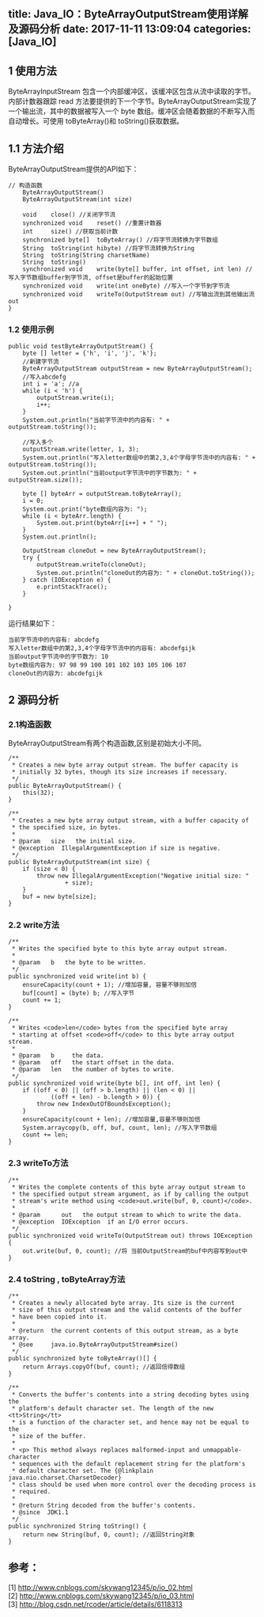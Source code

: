 title: Java_IO：ByteArrayOutputStream使用详解及源码分析
date: 2017-11-11 13:09:04
categories: [Java_IO]
------------------

##  1 使用方法

ByteArrayInputStream 包含一个内部缓冲区，该缓冲区包含从流中读取的字节。内部计数器跟踪 read
方法要提供的下一个字节。ByteArrayOutputStream实现了一个输出流，其中的数据被写入一个 byte
数组。缓冲区会随着数据的不断写入而自动增长。可使用 toByteArray()和 toString()获取数据。

##  1.1 方法介绍

ByteArrayOutputStream提供的API如下：

    
    
    // 构造函数
        ByteArrayOutputStream()
        ByteArrayOutputStream(int size)
    
        void    close() //关闭字节流
        synchronized void    reset() //重置计数器
        int     size() //获取当前计数
        synchronized byte[]  toByteArray() //将字节流转换为字节数组
        String  toString(int hibyte) //将字节流转换为String
        String  toString(String charsetName)
        String  toString()
        synchronized void    write(byte[] buffer, int offset, int len) //写入字节数组buffer到字节流, offset是buffer的起始位置
        synchronized void    write(int oneByte) //写入一个字节到字节流
        synchronized void    writeTo(OutputStream out) //写输出流到其他输出流out
    }

###  1.2 使用示例

    
    
    public void testByteArrayOutputStream() {
        byte [] letter = {'h', 'i', 'j', 'k'};
        //新建字节流
        ByteArrayOutputStream outputStream = new ByteArrayOutputStream();
        //写入abcdefg
        int i = 'a'; //a
        while (i < 'h') {
            outputStream.write(i);
            i++;
        }
        System.out.println("当前字节流中的内容有: " + outputStream.toString());
    
        //写入多个
        outputStream.write(letter, 1, 3);
        System.out.println("写入letter数组中的第2,3,4个字母字节流中的内容有: " + outputStream.toString());
        System.out.println("当前output字节流中的字节数为: " + outputStream.size());
    
        byte [] byteArr = outputStream.toByteArray();
        i = 0;
        System.out.print("byte数组内容为: ");
        while (i < byteArr.length) {
            System.out.print(byteArr[i++] + " ");
        }
        System.out.println();
    
        OutputStream cloneOut = new ByteArrayOutputStream();
        try {
            outputStream.writeTo(cloneOut);
            System.out.println("cloneOut的内容为: " + cloneOut.toString());
        } catch (IOException e) {
            e.printStackTrace();
        }
    
    }

运行结果如下：

    
    
    当前字节流中的内容有: abcdefg
    写入letter数组中的第2,3,4个字母字节流中的内容有: abcdefgijk
    当前output字节流中的字节数为: 10
    byte数组内容为: 97 98 99 100 101 102 103 105 106 107
    cloneOut的内容为: abcdefgijk

##  2 源码分析

###  2.1构造函数

ByteArrayOutputStream有两个构造函数,区别是初始大小不同。

    
    
    /**
     * Creates a new byte array output stream. The buffer capacity is
     * initially 32 bytes, though its size increases if necessary.
     */
    public ByteArrayOutputStream() {
        this(32);
    }
    
    /**
     * Creates a new byte array output stream, with a buffer capacity of
     * the specified size, in bytes.
     *
     * @param   size   the initial size.
     * @exception  IllegalArgumentException if size is negative.
     */
    public ByteArrayOutputStream(int size) {
        if (size < 0) {
            throw new IllegalArgumentException("Negative initial size: "
                    + size);
        }
        buf = new byte[size];
    }

###  2.2 write方法

    
    
    /**
     * Writes the specified byte to this byte array output stream.
     *
     * @param   b   the byte to be written.
     */
    public synchronized void write(int b) {
        ensureCapacity(count + 1); //增加容量, 容量不够则加倍
        buf[count] = (byte) b; //写入字节
        count += 1;
    }
    
    /**
     * Writes <code>len</code> bytes from the specified byte array
     * starting at offset <code>off</code> to this byte array output stream.
     *
     * @param   b     the data.
     * @param   off   the start offset in the data.
     * @param   len   the number of bytes to write.
     */
    public synchronized void write(byte b[], int off, int len) {
        if ((off < 0) || (off > b.length) || (len < 0) ||
                ((off + len) - b.length > 0)) {
            throw new IndexOutOfBoundsException();
        }
        ensureCapacity(count + len); //增加容量,容量不够则加倍
        System.arraycopy(b, off, buf, count, len); //写入字节数组
        count += len;
    }

###  2.3 writeTo方法

    
    
    /**
     * Writes the complete contents of this byte array output stream to
     * the specified output stream argument, as if by calling the output
     * stream's write method using <code>out.write(buf, 0, count)</code>.
     *
     * @param      out   the output stream to which to write the data.
     * @exception  IOException  if an I/O error occurs.
     */
    public synchronized void writeTo(OutputStream out) throws IOException {
        out.write(buf, 0, count); //将 当前OutputStream的buf中内容写到out中
    }

###  2.4 toString , toByteArray方法

    
    
    /**
     * Creates a newly allocated byte array. Its size is the current
     * size of this output stream and the valid contents of the buffer
     * have been copied into it.
     *
     * @return  the current contents of this output stream, as a byte array.
     * @see     java.io.ByteArrayOutputStream#size()
     */
    public synchronized byte toByteArray()[] {
        return Arrays.copyOf(buf, count); //返回信得数组
    }
    
    /**
     * Converts the buffer's contents into a string decoding bytes using the
     * platform's default character set. The length of the new <tt>String</tt>
     * is a function of the character set, and hence may not be equal to the
     * size of the buffer.
     *
     * <p> This method always replaces malformed-input and unmappable-character
     * sequences with the default replacement string for the platform's
     * default character set. The {@linkplain java.nio.charset.CharsetDecoder}
     * class should be used when more control over the decoding process is
     * required.
     *
     * @return String decoded from the buffer's contents.
     * @since  JDK1.1
     */
    public synchronized String toString() {
        return new String(buf, 0, count); //返回String对象
    }

##  参考：

[1] [ http://www.cnblogs.com/skywang12345/p/io_02.html
](http://www.cnblogs.com/skywang12345/p/io_02.html)  
[2] [ http://www.cnblogs.com/skywang12345/p/io_03.html
](http://www.cnblogs.com/skywang12345/p/io_03.html)  
[3] [ http://blog.csdn.net/rcoder/article/details/6118313
](http://blog.csdn.net/rcoder/article/details/6118313)

